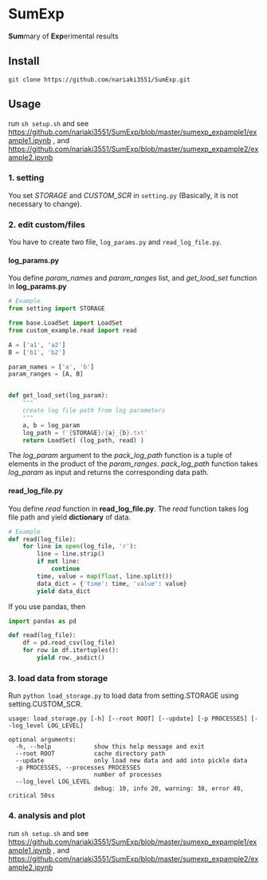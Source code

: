 # SumExp

**Sum**mary of **Exp**erimental results



## Install

```
git clone https://github.com/nariaki3551/SumExp.git
```



## Usage

run `sh setup.sh` and see https://github.com/nariaki3551/SumExp/blob/master/sumexp_expample1/example1.ipynb , and https://github.com/nariaki3551/SumExp/blob/master/sumexp_expample2/example2.ipynb

### 1. setting

You set *STORAGE* and *CUSTOM_SCR* in `setting.py` (Basically, it is not necessary to change).

### 2. edit custom/files

You have to create two file, `log_params.py` and `read_log_file.py`.

#### log_params.py

You define *param_names* and *param_ranges* list, and *get_load_set* function in **log_params.py**

```python
# Example
from setting import STORAGE

from base.LoadSet import LoadSet
from custom_example.read import read

A = ['a1', 'a2']
B = ['b1', 'b2']

param_names = ['a', 'b']
param_ranges = [A, B]


def get_load_set(log_param):
    """
    create log file path from log parameters
    """
    a, b = log_param
    log_path = f'{STORAGE}/{a}_{b}.txt'
    return LoadSet( (log_path, read) )
```

The *log_param* argument to the *pack_log_path* function is a tuple of elements in the product of the *param_ranges*. *pack_log_path* function takes *log_param* as input and returns the corresponding data path.

#### read_log_file.py

You define *read* function in **read_log_file.py**. The *read* function takes log file path and yield **dictionary** of data.

```python
# Example
def read(log_file):
    for line in open(log_file, 'r'):
        line = line.strip()
        if not line:
            continue
        time, value = map(float, line.split())
        data_dict = {'time': time, 'value': value}
        yield data_dict
```

If you use pandas, then

```python
import pandas as pd

def read(log_file):
    df = pd.read_csv(log_file)
    for row in df.itertuples():
        yield row._asdict()
```



### 3. load data from storage

Run `python load_storage.py`  to load data from setting.STORAGE using setting.CUSTOM_SCR.

```
usage: load_storage.py [-h] [--root ROOT] [--update] [-p PROCESSES] [--log_level LOG_LEVEL]

optional arguments:
  -h, --help            show this help message and exit
  --root ROOT           cache directory path
  --update              only load new data and add into pickle data
  -p PROCESSES, --processes PROCESSES
                        number of processes
  --log_level LOG_LEVEL
                        debug: 10, info 20, warning: 30, error 40, critical 50ss
```

### 4. analysis and plot

run `sh setup.sh` and see https://github.com/nariaki3551/SumExp/blob/master/sumexp_expample1/example1.ipynb , and https://github.com/nariaki3551/SumExp/blob/master/sumexp_expample2/example2.ipynb
